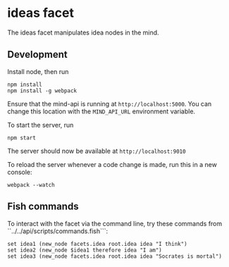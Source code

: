 # ideas facet
The ideas facet manipulates idea nodes in the mind. 

## Development

Install node, then run
```
npm install
npm install -g webpack
```

Ensure that the mind-api is running at ```http://localhost:5000```. 
You can change this location with the ```MIND_API_URL``` environment variable.

To start the server, run
```
npm start
```

The server should now be available at ```http://localhost:9010```

To reload the server whenever a code change is made, run this in a new console:
```
webpack --watch
```

## Fish commands

To interact with the facet via the command line, try these commands from ``../../api/scripts/commands.fish```:

```fish
set idea1 (new_node facets.idea root.idea idea "I think")
set idea2 (new_node $idea1 therefore idea "I am")
set idea3 (new_node facets.idea root.idea idea "Socrates is mortal")
```
